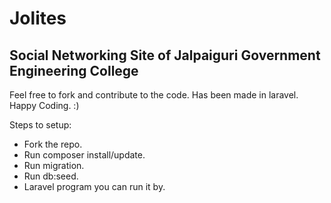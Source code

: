 Jolites
========

Social Networking Site of Jalpaiguri Government Engineering College
--------------------------------------------------------------------

Feel free to fork and contribute to the code. Has been made in laravel. Happy Coding. :)

Steps to setup:
 - Fork the repo.
 - Run composer install/update.
 - Run migration.
 - Run db:seed.
 - Laravel program you can run it by. 